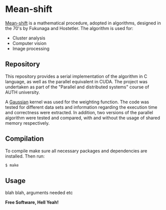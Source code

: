 # Mean-shift

[Mean-shift] is a mathematical procedure, adopted in algorithms, designed in the 70's by Fukunaga and Hostetler. The algorithm is used for:

  - Cluster analysis
  - Computer vision
  - Image processing

## Repository

This repository provides a serial implementation of the algorithm in C language, as well as the parallel equivalent in CUDA. The project was undertaken as part of the "Parallel and distributed systems" course of AUTH university.

A [Gaussian] kernel was used for the weighting function. The code was tested for different data sets and information regarding the execution time and correctness were extracted. In addition, two versions of the parallel algorithm were tested and compared, with and without the usage of shared memory respectively.

## Compilation

To compile make sure all necessary packages and dependencies are installed. Then run:

```sh
$ make
```

## Usage

blah blah, arguments needed etc


**Free Software, Hell Yeah!**

[//]: # (Links)

   [Mean-shift]: <https://en.wikipedia.org/wiki/Mean_shift>
   [Gaussian]: <https://en.wikipedia.org/wiki/Gaussian_function>